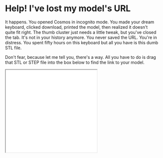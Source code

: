 # Help! I've lost my model's URL

It happens. You opened Cosmos in incognito mode. You made your dream keyboard, clicked download, printed the model, then realized it doesn't quite fit right. The thumb cluster just needs a little tweak, but you've closed the tab. It's not in your history anymore. You never saved the URL. You're in distress. You spent fifty hours on this keyboard but all you have is this dumb STL file.

Don't fear, because let me tell you, there's a way. All you have to do is drag that STL or STEP file into the box below to find the link to your model.

<iframe scrolling="auto" style="height: 17rem" src="../../embed/recover" />

## URL in the STEP File

If you don't feel like using this tool (you're missing out if you don't!), you can alternatively open the STEP file with a text editor to find the model URL. It'll be inserted into the `FILE_NAME` field on the fourth line.

```step linenums="1" hl_lines="4"
ISO-10303-21;
HEADER;
FILE_DESCRIPTION(('Cosmos Model'),'2;1');
FILE_NAME('https://ryanis.cool/cosmos/beta#cf:ChYIAxAEWAAYBCAFKNcBMM0BUA…
  '2024-02-07T20:50:33', ('Author'),('Open CASCADE'),
  'Open CASCADE STEP processor 7.6','Open CASCADE 7.6','Unknown');
```

## URL in the STL File

Cosmos exports STLs in binary format, which is a compact representation designed to fit your model into the smallest possible file. There isn't much space to fit the URL inside.

Luckily, the Binary STL specification leaves 2 bytes (the _attribute byte count_) for custom information at the end of every triangle. Some CAD applications actually use these bytes to add color information to every triangle. However, Cosmos uses these bytes to store the URL information. Typically the STL files have thousands if not tens of thousands of triangles, which gives plenty of bytes for URL-encoding.

!!! Info "STLs? Triangles? What?"

    The STL file format encodes models using many, many triangles. A simple model like a cube can be represented with 12 triangles, 2 triangles for each of the 6 square faces. A curved or wavy surface on the other hand will be approximated with hundreds or thousands of small triangles. Many graphics and 3D printing applications like consuming models in triangle format as triangles are the simplest shape that's not a line or point.

    Binary STLs store triangles as 5 fields: 3 fields for each of the triangle's vertices, 1 field for the triangle's normal vector, and 1 for the attribute bytes. The normal vector isn't necessary for 3D printing but is useful for rendering and displaying your model: Most shaders use the normal for calculating [the effects of light on the model](https://www.scratchapixel.com/lessons/3d-basic-rendering/introduction-to-shading/diffuse-lambertian-shading.html) to produce realistic-looking renders. The binary STL file consists of these 5 fields in repetition to encode every triangle, plus a short header and tally of the number of triangles at the beginning.

VisCAM and SolidView, the two applications which are [documented](https://en.wikipedia.org/wiki/STL_(file_format)#Binary) to use the attribute byte count for color information, only consider the attribute valid if bit 15 is set to `1`. URLs [consist only of ASCII Characters](https://www.ietf.org/rfc/rfc3986.txt) and ASCII characters use only 7 bytes, so in terms of bytes information is laid out like `0####### 0#######`. The 15th bit will always be `0`, which means the encoded URL will not interfere with such applications. Yay computer science!

Because the URL is spread out over the entire file, it's very difficult to read out. If you're a computer or robot, simply start at the 132<sup>nd</sup> byte, read 2 bytes of the URL, skip 48 bytes, then repeat the last two steps until you reach the end. If you're a human, I suggest you use the tool at the top of this page.
